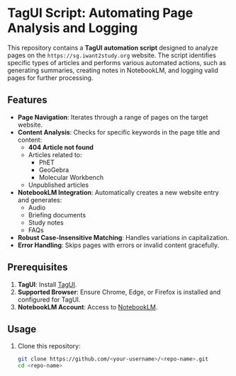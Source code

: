 # TagUI Script: Automating Page Analysis and Logging

This repository contains a **TagUI automation script** designed to analyze pages on the `https://sg.iwant2study.org` website. The script identifies specific types of articles and performs various automated actions, such as generating summaries, creating notes in NotebookLM, and logging valid pages for further processing.

## Features

- **Page Navigation**: Iterates through a range of pages on the target website.
- **Content Analysis**: Checks for specific keywords in the page title and content:
  - **404 Article not found**
  - Articles related to:
    - PhET
    - GeoGebra
    - Molecular Workbench
  - Unpublished articles
- **NotebookLM Integration**: Automatically creates a new website entry and generates:
  - Audio
  - Briefing documents
  - Study notes
  - FAQs
- **Robust Case-Insensitive Matching**: Handles variations in capitalization.
- **Error Handling**: Skips pages with errors or invalid content gracefully.

## Prerequisites

1. **TagUI**: Install [TagUI](https://github.com/kelaberetiv/TagUI).
2. **Supported Browser**: Ensure Chrome, Edge, or Firefox is installed and configured for TagUI.
3. **NotebookLM Account**: Access to [NotebookLM](https://notebooklm.google.com).

## Usage

1. Clone this repository:
   ```bash
   git clone https://github.com/<your-username>/<repo-name>.git
   cd <repo-name>

